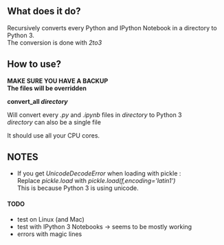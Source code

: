 ## What does it do?
Recursively converts every Python and IPython Notebook in a directory to Python 3.  
The conversion is done with *2to3*


## How to use?
**MAKE SURE YOU HAVE A BACKUP**   
**The files will be overridden** 

**convert_all *directory***

Will convert every *.py* and *.ipynb* files in *directory* to Python 3   
*directory* can also be a single file   

It should use all your CPU cores.

## NOTES
* If you get *UnicodeDecodeError* when loading with pickle :   
Replace *pickle.load* with *pickle.load(f,encoding='latin1')*  
This is because Python 3 is using unicode.

#### TODO
* test on Linux (and Mac)
* test with IPython 3 Notebooks -> seems to be mostly working
* errors with magic lines
